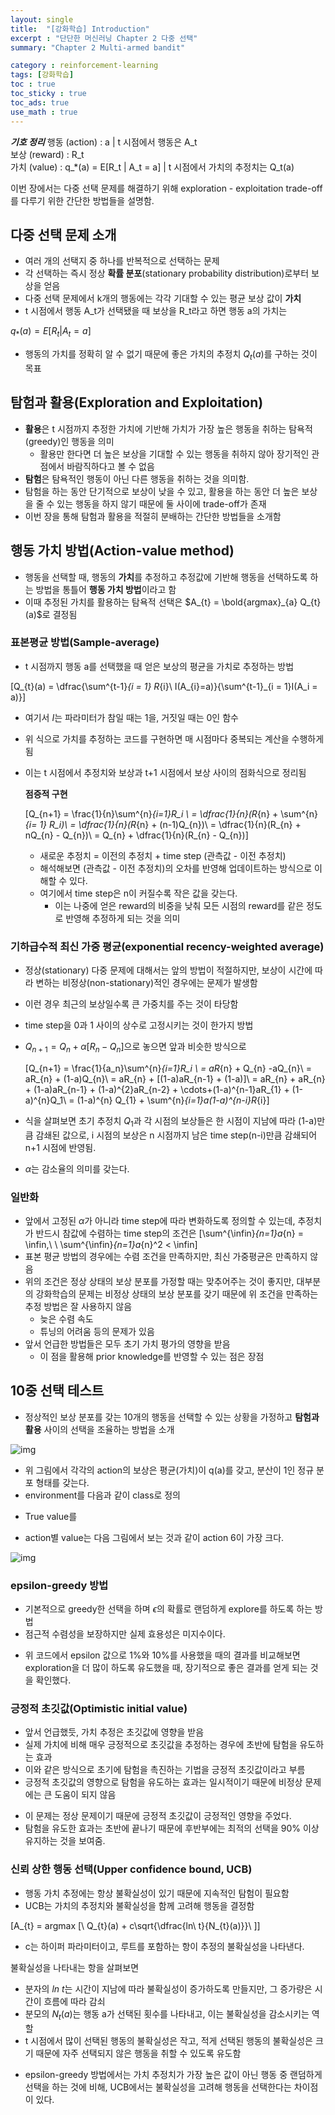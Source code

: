 ```yaml
---
layout: single
title:  "[강화학습] Introduction"
excerpt : "단단한 머신러닝 Chapter 2 다중 선택"
summary: "Chapter 2 Multi-armed bandit"

category : reinforcement-learning
tags: [강화학습]
toc : true
toc_sticky : true
toc_ads: true
use_math : true
---
```


***기호 정리***
행동 (action) : a | t 시점에서 행동은 A_t  
보상 (reward) : R_t   
가치 (value) : q_*(a) = E[R_t | A_t = a] | t 시점에서 가치의 추정치는 Q_t(a)  

이번 장에서는 다중 선택 문제를 해결하기 위해 exploration - exploitation trade-off를 다루기 위한 간단한 방법들을 설명함.  

## 다중 선택 문제 소개

- 여러 개의 선택지 중 하나를 반복적으로 선택하는 문제
- 각 선택하는 즉시 정상 **확률 분포**(stationary probability distribution)로부터 보상을 얻음
- 다중 선택 문제에서 k개의 행동에는 각각 기대할 수 있는 평균 보상 값이 **가치**
- t 시점에서 행동 A_t가 선택됐을 때 보상을 R_t라고 하면 행동 a의 가치는

$q_{*}(a) = E[R_{t} | A_{t} =a]$

- 행동의 가치를 정확히 알 수 없기 때문에 좋은 가치의 추정치 $Q_{t}(a)$를 구하는 것이 목표


## 탐험과 활용(Exploration and Exploitation)

- **활용**은 t 시점까지 추정한 가치에 기반해 가치가 가장 높은 행동을 취하는 탐욕적(greedy)인 행동을 의미
    - 활용만 한다면 더 높은 보상을 기대할 수 있는 행동을 취하지 않아 장기적인 관점에서 바람직하다고 볼 수 없음
- **탐험**은 탐욕적인 행동이 아닌 다른 행동을 취하는 것을 의미함.
- 탐험을 하는 동안 단기적으로 보상이 낮을 수 있고, 활용을 하는 동안 더 높은 보상을 줄 수 있는 행동을 하지 않기 때문에 둘 사이에 trade-off가 존재
- 이번 장을 통해 탐험과 활용을 적절히 분배하는 간단한 방법들을 소개함

## 행동 가치 방법(Action-value method)

- 행동을 선택할 때, 행동의 **가치**를 추정하고 추정값에 기반해 행동을 선택하도록 하는 방법을 통틀어 **행동 가치 방법**이라고 함
- 이때 추정된 가치를 활용하는 탐욕적 선택은 $A_{t} = \bold{argmax}_{a} Q_{t}(a)$로 결정됨


### 표본평균 방법(Sample-average)

- t 시점까지 행동 a를 선택했을 때 얻은 보상의 평균을 가치로 추정하는 방법

\[Q_{t}(a) = \dfrac{\sum^{t-1}_{i = 1} R_{i}\ I(A_{i}=a)}{\sum^{t-1}_{i = 1}I(A_i = a)}\]

- 여기서 $I$는 파라미터가 참일 때는 1을, 거짓일 때는 0인 함수
- 위 식으로 가치를 추정하는 코드를 구현하면 매 시점마다 중복되는 계산을 수행하게 됨
- 이는 t 시점에서 추정치와 보상과 t+1 시점에서 보상 사이의 점화식으로 정리됨

    **점증적 구현**

    \[Q_{n+1} = \frac{1}{n}\sum^{n}_{i=1}R_i \\
    = \dfrac{1}{n}(R_{n} + \sum^{n}_{i= 1} R_i)\\
    = \dfrac{1}{n}(R_{n} + (n-1)Q_{n})\\
    = \dfrac{1}{n}(R_{n} + nQ_{n} - Q_{n})\\
    = Q_{n} + \dfrac{1}{n}(R_{n} - Q_{n})\]

    - 새로운 추정치 = 이전의 추정치 + time step (관측값 - 이전 추정치)
    - 해석해보면 (관측값 - 이전 추정치)의 오차를 반영해 업데이트하는 방식으로 이해할 수 있다.
    - 여기에서 time step은 n이 커질수록 작은 값을 갖는다.
        - 이는 나중에 얻은 reward의 비중을 낮춰 모든 시점의 reward를 같은 정도로 반영해 추정하게 되는 것을 의미

### 기하급수적 최신 가중 평균(exponential recency-weighted average)

- 정상(stationary) 다중 문제에 대해서는 앞의 방법이 적절하지만, 보상이 시간에 따라 변하는 비정상(non-stationary)적인 경우에는 문제가 발생함
- 이런 경우 최근의 보상일수록 큰 가중치를 주는 것이 타당함
- time step을 0과 1 사이의 상수로 고정시키는 것이 한가지 방법
- $Q_{n+1} = Q_{n} + \alpha [R_{n} - Q_{n}]$으로 놓으면 앞과 비슷한 방식으로

    \[Q_{n+1} = \frac{1}{a_n}\sum^{n}_{i=1}R_i \\
    = aR_{n} + Q_{n} -aQ_{n}\\
    = aR_{n} + (1-a)Q_{n}\\
    = aR_{n} + [(1-a)aR_{n-1} + (1-a)]\\
    = aR_{n} + aR_{n} + (1-a)aR_{n-1} + (1-a)^{2}aR_{n-2} + \cdots+(1-a)^{n-1}aR_{1} + (1-a)^{n}Q_1\\
    = (1-a)^{n} Q_{1} + \sum^{n}_{i=1}a(1-a)^{n-i}R_{i}\]
- 식을 살펴보면 초기 추정치 $Q_{1}$과 각 시점의 보상들은 한 시점이 지남에 따라 (1-a)만큼 감쇄된 값으로, i 시점의 보상은 n 시점까지 남은 time step(n-i)만큼 감쇄되어 n+1 시점에 반영됨.
- $\alpha$는 감소율의 의미를 갖는다.


### 일반화

- 앞에서 고정된 $\alpha$가 아니라 time step에 따라 변화하도록 정의할 수 있는데, 추정치가 반드시 참값에 수렴하는 time step의 조건은
 \[\sum^{\infin}_{n=1}a_{n} = \infin,\ \   \sum^{\infin}_{n=1}a_{n}^2 < \infin\]
- 표본 평균 방법의 경우에는 수렴 조건을 만족하지만, 최신 가중평균은 만족하지 않음
- 위의 조건은 정상 상태의 보상 분포를 가정할 때는 맞추어주는 것이 좋지만, 대부분의 강화학습의 문제는 비정상 상태의 보상 분포를 갖기 때문에 위 조건을 만족하는 추정 방법은 잘 사용하지 않음
    - 늦은 수렴 속도
    - 튜닝의 어려움 등의 문제가 있음
- 앞서 언급한 방법들은 모두 초기 가치 평가의 영향을 받음
    - 이 점을 활용해 prior knowledge를 반영할 수 있는 점은 장점



## 10중 선택 테스트

- 정상적인 보상 분포를 갖는 10개의 행동을 선택할 수 있는 상황을 가정하고 **탐험과 활용** 사이의 선택을 조율하는 방법을 소개

![img]({{site.url}}/assets/img/multi_bandit.png)


- 위 그림에서 각각의 action의 보상은 평균(가치)이 q(a)를 갖고, 분산이 1인 정규 분포 형태를 갖는다.
- environment를 다음과 같이 class로 정의

<script src="https://gist.github.com/hyeonchan523/6baa6b01a4a50475c8a4643b1a9bd28b.js"></script>

- True value를 

<script src="https://gist.github.com/hyeonchan523/e798133134054a2d4ec5b8706dfff6a4.js"></script>

- action별 value는 다음 그림에서 보는 것과 같이 action 6이 가장 크다.

![img]({{site.url}}/assets/img/True_values.png)

### epsilon-greedy 방법

- 기본적으로 greedy한 선택을 하며 $\epsilon$의 확률로 랜덤하게 explore를 하도록 하는 방법
- 점근적 수렴성을 보장하지만 실제 효용성은 미지수이다.

<script src="https://gist.github.com/hyeonchan523/927486386a402ecc5592550e1e2b30d6.js"></script>

- 위 코드에서 epsilon 값으로 1%와 10%를 사용했을 때의 결과를 비교해보면 exploration을 더 많이 하도록 유도했을 때, 장기적으로 좋은 결과를 얻게 되는 것을 확인했다.

### 긍정적 초깃값(Optimistic initial value)

- 앞서 언급했듯, 가치 추정은 초깃값에 영향을 받음
- 실제 가치에 비해 매우 긍정적으로 초깃값을 추정하는 경우에 초반에 탐험을 유도하는 효과
- 이와 같은 방식으로 초기에 탐험을 촉진하는 기법을 긍정적 초깃값이라고 부름
- 긍정적 초깃값의 영향으로 탐험을 유도하는 효과는 일시적이기 때문에 비정상 문제에는 큰 도움이 되지 않음

<script src="https://gist.github.com/hyeonchan523/94dbefc3bf2c59e9d027ee2650c1e145.js"></script>

- 이 문제는 정상 문제이기 때문에 긍정적 초깃값이 긍정적인 영향을 주었다.
- 탐험을 유도한 효과는 초반에 끝나기 때문에 후반부에는 최적의 선택을 90% 이상 유지하는 것을 보여줌.


### 신뢰 상한 행동 선택(Upper confidence bound, UCB)

- 행동 가치 추정에는 항상 불확실성이 있기 때문에 지속적인 탐험이 필요함
- UCB는 가치의 추정치와 불확실성을 함께 고려해 행동을 결정함

\[A_{t} = argmax [\ Q_{t}(a) + c\sqrt{\dfrac{ln\  t}{N_{t}(a)}}\ ]\]

- c는 하이퍼 파라미터이고, 루트를 포함하는 항이 추정의 불확실성을 나타낸다.

불확실성을 나타내는 항을 살펴보면

- 분자의 $ln\ t$는 시간이 지남에 따라 불확실성이 증가하도록 만들지만, 그 증가량은 시간이 흐름에 따라 감쇠
- 분모의 $N_t(a)$는 행동 a가 선택된 횟수를 나타내고, 이는 불확실성을 감소시키는 역할
- t 시점에서 많이 선택된 행동의 불확실성은 작고, 적게 선택된 행동의 불확실성은 크기 때문에 자주 선택되지 않은 행동을 취할 수 있도록 유도함

<script src="https://gist.github.com/hyeonchan523/3546da1edc81fe6423a381b0c9cfc434.js"></script>


- epsilon-greedy 방법에서는 가치 추정치가 가장 높은 값이 아닌 행동 중 랜덤하게 선택을 하는 것에 비해, UCB에서는 불확실성을 고려해 행동을 선택한다는 차이점이 있다.